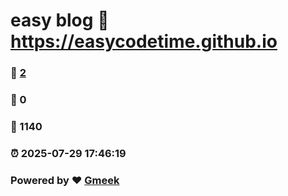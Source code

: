 # easy blog :link: https://easycodetime.github.io 
### :page_facing_up: [2](https://easycodetime.github.io/tag.html) 
### :speech_balloon: 0 
### :hibiscus: 1140 
### :alarm_clock: 2025-07-29 17:46:19 
### Powered by :heart: [Gmeek](https://github.com/Meekdai/Gmeek)
